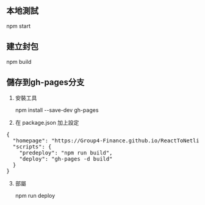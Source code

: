 ## 本地測試
npm start
## 建立封包
npm build
## 儲存到gh-pages分支
1. 安裝工具
   
   npm install --save-dev gh-pages

2. 在 package.json 加上設定

<pre>
{
  "homepage": "https://Group4-Finance.github.io/ReactToNetlify",
  "scripts": {
    "predeploy": "npm run build",
    "deploy": "gh-pages -d build"
  }
}
</pre>

3. 部屬

    npm run deploy
